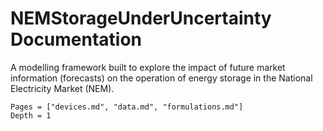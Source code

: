 # NEMStorageUnderUncertainty Documentation

A modelling framework built to explore the impact of future market information (forecasts) on the operation of energy storage in the National Electricity Market (NEM).

```@contents
Pages = ["devices.md", "data.md", "formulations.md"]
Depth = 1
```